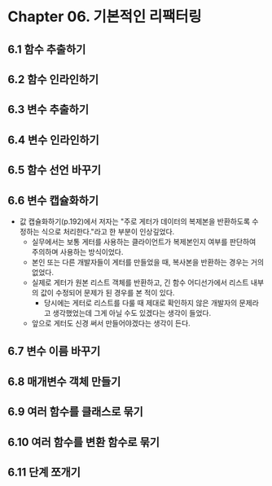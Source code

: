 # Chapter 06. 기본적인 리팩터링

## 6.1 함수 추출하기

## 6.2 함수 인라인하기

## 6.3 변수 추출하기

## 6.4 변수 인라인하기

## 6.5 함수 선언 바꾸기

## 6.6 변수 캡슐화하기

- 값 캡슐화하기(p.192)에서 저자는 "주로 게터가 데이터의 복제본을 반환하도록 수정하는 식으로 처리한다."라고 한 부분이 인상깊었다.
  - 실무에서는 보통 게터를 사용하는 클라이언트가 복제본인지 여부를 판단하여 주의하며 사용하는 방식이었다.
  - 본인 또는 다른 개발자들이 게터를 만들었을 때, 복사본을 반환하는 경우는 거의 없었다.
  - 실제로 게터가 원본 리스트 객체를 반환하고, 긴 함수 어디선가에서 리스트 내부의 값이 수정되어 문제가 된 경우를 본 적이 있다.
    - 당시에는 게터로 리스트를 다룰 때 제대로 확인하지 않은 개발자의 문제라고 생각했었는데 그게 아닐 수도 있겠다는 생각이 들었다.
  - 앞으로 게터도 신경 써서 만들어야겠다는 생각이 든다.

## 6.7 변수 이름 바꾸기

## 6.8 매개변수 객체 만들기

## 6.9 여러 함수를 클래스로 묶기

## 6.10 여러 함수를 변환 함수로 묶기

## 6.11 단계 쪼개기
